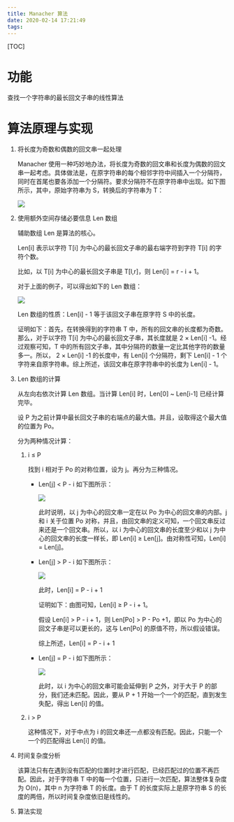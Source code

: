 ```yaml
---
title: Manacher 算法
date: 2020-02-14 17:21:49
tags:
---
```


[TOC]

# 功能

查找一个字符串的最长回文子串的线性算法

# 算法原理与实现

1. 将长度为奇数和偶数的回文串一起处理

   Manacher 使用一种巧妙地办法，将长度为奇数的回文串和长度为偶数的回文串一起考虑。具体做法是，在原字符串的每个相邻字符中间插入一个分隔符，同时在首尾也要各添加一个分隔符。要求分隔符不在原字符串中出现。如下图所示，其中，原始字符串为 S，转换后的字符串为 T：

   ![](http://ww1.sinaimg.cn/large/006XJF4Oly1gbxczgeenuj34a10x3jvu.jpg)

2. 使用额外空间存储必要信息 Len 数组

   辅助数组 Len 是算法的核心。

   Len[i] 表示以字符 T[i] 为中心的最长回文子串的最右端字符到字符 T[i] 的字符个数。

   比如，以 T[i] 为中心的最长回文子串是 T[l,r]，则 Len[i] = r - i + 1。

   对于上面的例子，可以得出如下的 Len 数组：

   ![](http://ww1.sinaimg.cn/large/006XJF4Oly1gbxdeb6mxqj33uo0shjvo.jpg)

   Len 数组的性质：Len[i] - 1 等于该回文子串在原字符 S 中的长度。

   证明如下：首先，在转换得到的字符串 T 中，所有的回文串的长度都为奇数。那么，对于以字符 T[i] 为中心的最长回文子串，其长度就是 2 × Len[i] -1。经过观察可知，T 中的所有回文子串，其中分隔符的数量一定比其他字符的数量多一。所以， 2 × Len[i] -1 的长度中，有 Len[i] 个分隔符，剩下 Len[i] - 1 个字符来自原字符串。综上所述，该回文串在原字符串中的长度为 Len[i] - 1。

3. Len 数组的计算
   
   从左向右依次计算 Len 数组。当计算 Len[i] 时，Len[0] ~ Len[i-1] 已经计算完毕。
   
   设 P 为之前计算中最长回文子串的右端点的最大值。并且，设取得这个最大值的位置为 Po。
   
   分为两种情况计算：
   
   1. i ≤ P
   
      找到 i 相对于 Po 的对称位置，设为 j。再分为三种情况。
   
      * Len[j] < P - i 如下图所示：
   
        ![](http://ww1.sinaimg.cn/large/006XJF4Oly1gbxdx60uxbj34r827w0ys.jpg)
   
        此时说明，以 j 为中心的回文串一定在以 Po 为中心的回文串的内部。j 和 i 关于位置 Po 对称，并且，由回文串的定义可知，一个回文串反过来还是一个回文串。所以，以 i 为中心的回文串的长度至少和以 j 为中心的回文串的长度一样长，即 Len[i] ≥ Len[j]。由对称性可知，Len[i] = Len[j]。
   
      * Len[j] > P - i 如下图所示：
   
        ![](http://ww1.sinaimg.cn/large/006XJF4Oly1gbxe6lr6amj34r827wwki.jpg)
   
        此时，Len[i] = P - i + 1
   
        证明如下：由图可知，Len[i] ≥ P - i + 1。
   
        假设 Len[i] > P - i + 1，则 Len[Po] > P - Po +1，即以 Po 为中心的回文子串是可以更长的，这与 Len[Po] 的原值不符，所以假设错误。
   
        综上所述，Len[i] = P - i + 1
   
      * Len[j] = P - i 如下图所示：
   
        ![](http://ww1.sinaimg.cn/large/006XJF4Oly1gbxgfvlv0pj30h2083wed.jpg)
   
        此时，以 i 为中心的回文串可能会延伸到 P 之外，对于大于 P 的部分，我们还未匹配。因此，要从 P + 1 开始一个一个的匹配，直到发生失配，得出 Len[i] 的值。
   
   2. i > P
   
      这种情况下，对于中点为 i 的回文串还一点都没有匹配。因此，只能一个一个的匹配得出 Len[i] 的值。
   
4. 时间复杂度分析

   该算法只有在遇到没有匹配的位置时才进行匹配，已经匹配过的位置不再匹配。因此，对于字符串 T 中的每一个位置，只进行一次匹配，算法整体复杂度为 O(n)，其中 n 为字符串 T 的长度。由于 T 的长度实际上是原字符串 S 的长度的两倍，所以时间复杂度依旧是线性的。

5. 算法实现

   ```C++
   
   ```

   

